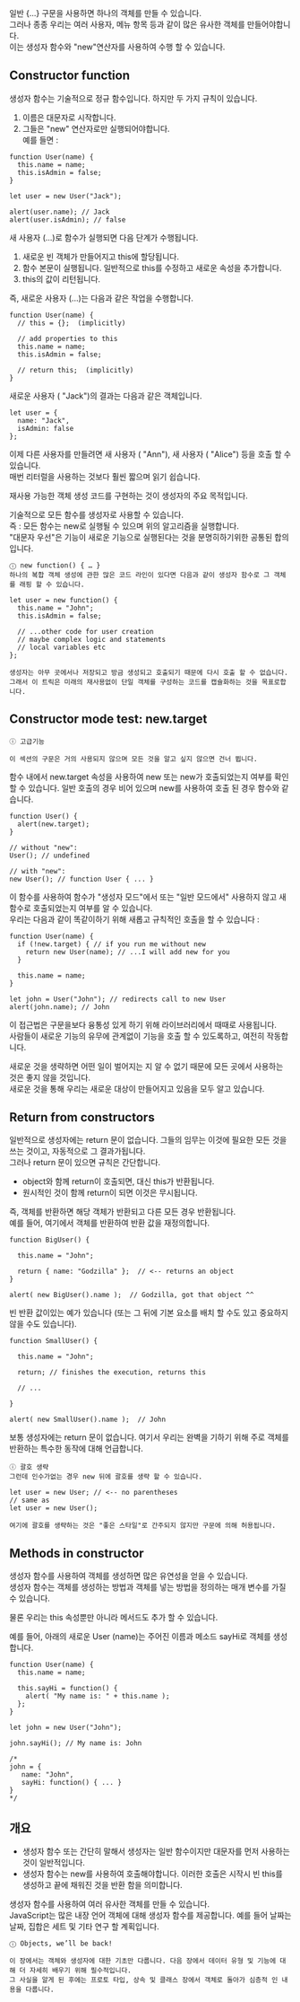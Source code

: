 일반 {...} 구문을 사용하면 하나의 객체를 만들 수 있습니다.  
그러나 종종 우리는 여러 사용자, 메뉴 항목 등과 같이 많은 유사한 객체를 만들어야합니다.  
이는 생성자 함수와 "new"연산자를 사용하여 수행 할 수 있습니다.  

## Constructor function
생성자 함수는 기술적으로 정규 함수입니다. 하지만 두 가지 규칙이 있습니다.  
1. 이름은 대문자로 시작합니다.  
2. 그들은 "new" 연산자로만 실행되어야합니다.  
예를 들면 :
````
function User(name) {
  this.name = name;
  this.isAdmin = false;
}

let user = new User("Jack");

alert(user.name); // Jack
alert(user.isAdmin); // false
````

새 사용자 (...)로 함수가 실행되면 다음 단계가 수행됩니다.  
1. 새로운 빈 객체가 만들어지고 this에 할당됩니다.  
2. 함수 본문이 실행됩니다. 일반적으로 this를 수정하고 새로운 속성을 추가합니다.
3. this의 값이 리턴됩니다.

즉, 새로운 사용자 (...)는 다음과 같은 작업을 수행합니다.  
````
function User(name) {
  // this = {};  (implicitly)

  // add properties to this
  this.name = name;
  this.isAdmin = false;

  // return this;  (implicitly)
}
````

새로운 사용자 ( "Jack")의 결과는 다음과 같은 객체입니다.
````
let user = {
  name: "Jack",
  isAdmin: false
};
````

이제 다른 사용자를 만들려면 새 사용자 ( "Ann"), 새 사용자 ( "Alice") 등을 호출 할 수 있습니다.  
매번 리터럴을 사용하는 것보다 훨씬 짧으며 읽기 쉽습니다.  

재사용 가능한 객체 생성 코드를 구현하는 것이 생성자의 주요 목적입니다.  

기술적으로 모든 함수를 생성자로 사용할 수 있습니다.   
즉 : 모든 함수는 new로 실행될 수 있으며 위의 알고리즘을 실행합니다.   
"대문자 우선"은 기능이 새로운 기능으로 실행된다는 것을 분명히하기위한 공통된 합의입니다.  

````
ⓘ new function() { … }
하나의 복합 객체 생성에 관한 많은 코드 라인이 있다면 다음과 같이 생성자 함수로 그 객체를 래핑 할 수 있습니다.  

let user = new function() {
  this.name = "John";
  this.isAdmin = false;

  // ...other code for user creation
  // maybe complex logic and statements
  // local variables etc
};

생성자는 아무 곳에서나 저장되고 방금 생성되고 호출되기 때문에 다시 호출 할 수 없습니다.  
그래서 이 트릭은 미래의 재사용없이 단일 객체를 구성하는 코드를 캡슐화하는 것을 목표로합니다.

````

## Constructor mode test: new.target
````
ⓘ 고급기능

이 섹션의 구문은 거의 사용되지 않으며 모든 것을 알고 싶지 않으면 건너 뜁니다.  
````
함수 내에서 new.target 속성을 사용하여 new 또는 new가 호출되었는지 여부를 확인할 수 있습니다.
일반 호출의 경우 비어 있으며 new를 사용하여 호출 된 경우 함수와 같습니다.  
````
function User() {
  alert(new.target);
}

// without "new":
User(); // undefined

// with "new":
new User(); // function User { ... }
````

이 함수를 사용하여 함수가 "생성자 모드"에서 또는 "일반 모드에서" 사용하지 않고 새 함수로 호출되었는지 여부를 알 수 있습니다.  
우리는 다음과 같이 똑같이하기 위해 새롭고 규칙적인 호출을 할 수 있습니다 :
````
function User(name) {
  if (!new.target) { // if you run me without new
    return new User(name); // ...I will add new for you
  }

  this.name = name;
}

let john = User("John"); // redirects call to new User
alert(john.name); // John
````

이 접근법은 구문을보다 융통성 있게 하기 위해 라이브러리에서 때때로 사용됩니다.  
사람들이 새로운 기능의 유무에 관계없이 기능을 호출 할 수 있도록하고, 여전히 작동합니다.  

새로운 것을 생략하면 어떤 일이 벌어지는 지 알 수 없기 때문에 모든 곳에서 사용하는 것은 좋지 않을 것입니다.  
새로운 것을 통해 우리는 새로운 대상이 만들어지고 있음을 모두 알고 있습니다.  

## Return from constructors
일반적으로 생성자에는 return 문이 없습니다. 그들의 임무는 이것에 필요한 모든 것을 쓰는 것이고, 자동적으로 그 결과가됩니다.  
그러나 return 문이 있으면 규칙은 간단합니다.  
* object와 함께 return이 호출되면, 대신 this가 반환됩니다.  
* 원시적인 것이 함께 return이 되면 이것은 무시됩니다.  

즉, 객체를 반환하면 해당 객체가 반환되고 다른 모든 경우 반환됩니다.  
예를 들어, 여기에서 객체를 반환하여 반환 값을 재정의합니다.  

````
function BigUser() {

  this.name = "John";

  return { name: "Godzilla" };  // <-- returns an object
}

alert( new BigUser().name );  // Godzilla, got that object ^^
````
빈 반환 값이있는 예가 있습니다 (또는 그 뒤에 기본 요소를 배치 할 수도 있고 중요하지 않을 수도 있습니다).  
````
function SmallUser() {

  this.name = "John";

  return; // finishes the execution, returns this

  // ...

}

alert( new SmallUser().name );  // John
````  
보통 생성자에는 return 문이 없습니다. 여기서 우리는 완벽을 기하기 위해 주로 객체를 반환하는 특수한 동작에 대해 언급합니다.  

````
ⓘ 괄호 생략
그런데 인수가없는 경우 new 뒤에 괄호를 생략 할 수 있습니다.

let user = new User; // <-- no parentheses
// same as
let user = new User();

여기에 괄호를 생략하는 것은 "좋은 스타일"로 간주되지 않지만 구문에 의해 허용됩니다.
````

## Methods in constructor
생성자 함수를 사용하여 객체를 생성하면 많은 유연성을 얻을 수 있습니다.  
생성자 함수는 객체를 생성하는 방법과 객체를 넣는 방법을 정의하는 매개 변수를 가질 수 있습니다.  

물론 우리는 this 속성뿐만 아니라 메서드도 추가 할 수 있습니다.

예를 들어, 아래의 새로운 User (name)는 주어진 이름과 메소드 sayHi로 객체를 생성합니다.
````
function User(name) {
  this.name = name;

  this.sayHi = function() {
    alert( "My name is: " + this.name );
  };
}

let john = new User("John");

john.sayHi(); // My name is: John

/*
john = {
   name: "John",
   sayHi: function() { ... }
}
*/
````

## 개요
* 생성자 함수 또는 간단히 말해서 생성자는 일반 함수이지만 대문자를 먼저 사용하는 것이 일반적입니다.  
* 생성자 함수는 new를 사용하여 호출해야합니다. 이러한 호출은 시작시 빈 this를 생성하고 끝에 채워진 것을 반환 함을 의미합니다.  

생성자 함수를 사용하여 여러 유사한 객체를 만들 수 있습니다.  
JavaScript는 많은 내장 언어 객체에 대해 생성자 함수를 제공합니다. 예를 들어 날짜는 날짜, 집합은 세트 및 기타 연구 할 계획입니다.  

````
ⓘ Objects, we’ll be back!

이 장에서는 객체와 생성자에 대한 기초만 다룹니다. 다음 장에서 데이터 유형 및 기능에 대해 더 자세히 배우기 위해 필수적입니다.  
그 사실을 알게 된 후에는 프로토 타입, 상속 및 클래스 장에서 객체로 돌아가 심층적 인 내용을 다룹니다.  

````


